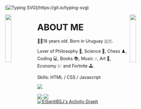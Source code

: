 [![Typing SVG](https://readme-typing-svg.herokuapp.com?duration=3000&color=F7315E&center=true&lines=Welcome+to+ElSantiBSJ's+profile!)](https://git.io/typing-svg)

<img align='left' src='https://user-images.githubusercontent.com/93671645/174114834-bfaa91a6-c632-43b0-b77c-8c5c4cee565a.gif' width='20%'>  
<img align='right' src='https://user-images.githubusercontent.com/93671645/174115008-9dd2595e-d9f5-4f8b-83b9-c7c57060dc3e.gif' width='20%'>  

# ABOUT ME
🙋‍♂️18 years old.
Born in Uruguay 🇺🇾.

Lover of Philosophy 🧠, Science 🔭, Chess ♟️, Coding 💻, Books 📚, Music 🎶, Art 🎨, Economy 💹 and Fortnite 🕹️.

Skills: HTML / CSS / Javascript

![](https://komarev.com/ghpvc/?username=elsantibsj&color=green)


<img align="center" src="https://github-readme-stats.vercel.app/api/top-langs/?username=elsantibsj&theme=tokyonight&layout=compact"/>
<img align="center" src="https://github-readme-stats.vercel.app/api?username=elsantibsj&theme=tokyonight&count_private=true&show_icons=true&hide_title=true&hide=stars" />

<div>
    <a href="#"><img alt="ElSantiBSJ's Activity Graph" src="https://activity-graph.herokuapp.com/graph?username=elsantibsj&custom_title=Santiago%20Romero%27s%20Contribution%20Graph&bg_color=0D1117&color=5ce1e6&line=FFFFFF&point=5ce1e6&hide_border=true" /></a>
<div> 
